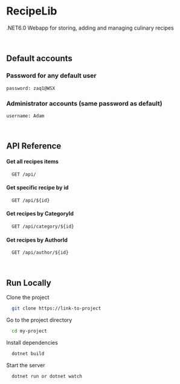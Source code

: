 
# RecipeLib

.NET6.0 Webapp for storing, adding and managing culinary recipes 

&nbsp;

## Default accounts


### Password for any default user 
```
password: zaq1@WSX
```

### Administrator accounts (same password as default)
```
username: Adam
```
&nbsp;


## API Reference

#### Get all recipes items

```http
  GET /api/
```


#### Get specific recipe by id

```http
  GET /api/${id}
```

#### Get recipes by CategoryId

```http
  GET /api/category/${id}
```

#### Get recipes by AuthorId

```http
  GET /api/author/${id}
```

&nbsp;



## Run Locally

Clone the project

```bash
  git clone https://link-to-project
```

Go to the project directory

```bash
  cd my-project
```

Install dependencies

```bash
  dotnet build
```

Start the server

```bash
  dotnet run or dotnet watch
```

&nbsp;



